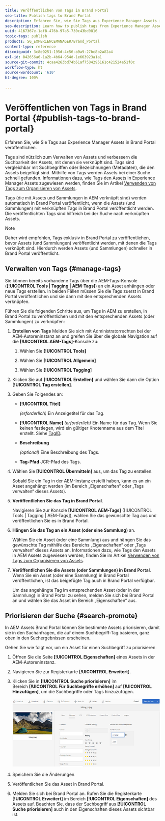 ```yaml
---
title: Veröffentlichen von Tags in Brand Portal
seo-title: Publish tags to Brand Portal
description: Erfahren Sie, wie Sie Tags aus Experience Manager Assets in Brand Portal veröffentlichen.
seo-description: Learn how to publish tags from Experience Manager Assets to Brand Portal.
uuid: 4167367e-1af8-476b-97a5-730c43bd0816
topic-tags: publish
products: SG_EXPERIENCEMANAGER/Brand_Portal
content-type: reference
discoiquuid: 3c8e9251-195d-4c56-a9a9-27bc8b2a82a4
exl-id: 842656a6-1a2b-4b64-954d-1e663923a1a1
source-git-commit: 4caa4263bd74b51af7504295161c421524e51f0c
workflow-type: ht
source-wordcount: '610'
ht-degree: 100%

---
```


# Veröffentlichen von Tags in Brand Portal {#publish-tags-to-brand-portal}

Erfahren Sie, wie Sie Tags aus Experience Manager Assets in Brand Portal veröffentlichen.

Tags sind nützlich zum Verwalten von Assets und verbessern die Suchbarkeit der Assets, mit denen sie verknüpft sind. Tags sind vergleichbar mit Suchbegriffen oder Bezeichnungen (Metadaten), die den Assets beigefügt sind. Mithilfe von Tags werden Assets bei einer Suche schnell gefunden. Informationen dazu, wie Tags den Assets in Experience Manager Assets zugewiesen werden, finden Sie im Artikel [Verwenden von Tags zum Organisieren von Assets](https://experienceleague.adobe.com/docs/experience-manager-65/assets/managing/organize-assets.html?lang=de).

Tags (die mit Assets und Sammlungen in AEM verknüpft sind) werden automatisch in Brand Portal veröffentlicht, wenn die Assets (und Sammlungen) mit verknüpften Tags in Brand Portal veröffentlicht werden. Die veröffentlichten Tags sind hilfreich bei der Suche nach verknüpften Assets.

>[!NOTE]
>
>Daher wird empfohlen, Tags exklusiv in Brand Portal zu veröffentlichen, bevor Assets (und Sammlungen) veröffentlicht werden, mit denen die Tags verknüpft sind. Hierdurch werden Assets (und Sammlungen) schneller in Brand Portal veröffentlicht.

## Verwalten von Tags {#manage-tags}

Sie können bereits vorhandene Tags über die AEM-Tags-Konsole (**[!UICONTROL Tools | Tagging | AEM-Tags]**) an ein Asset anhängen oder neue Tags erstellen. In beiden Fällen müssen Sie die Tags zuerst in Brand Portal veröffentlichen und sie dann mit den entsprechenden Assets verknüpfen.

Führen Sie die folgenden Schritte aus, um Tags in AEM zu erstellen, in Brand Portal zu veröffentlichen und mit den entsprechenden Assets (oder Sammlungen) zu verknüpfen:

1. **Erstellen von Tags**
Melden Sie sich mit Administratorrechten bei der AEM-Autoreninstanz an und greifen Sie über die globale Navigation auf die **[!UICONTROL AEM-Tags]**-Konsole zu:

   1. Wählen Sie **[!UICONTROL Tools]**

   1. Wählen Sie **[!UICONTROL Allgemein]**

   1. Wählen Sie **[!UICONTROL Tagging]**

1. Klicken Sie auf **[!UICONTROL Erstellen]** und wählen Sie dann die Option **[!UICONTROL Tag erstellen]**.
1. Geben Sie Folgendes an:

   * **[!UICONTROL Titel]**

      *(erforderlich)* Ein Anzeigetitel für das Tag.
   * **[!UICONTROL Name]**
      *(erforderlich)* Ein Name für das Tag. Wenn Sie keinen festlegen, wird ein gültiger Knotenname aus dem Titel erstellt. Siehe [TagID](https://experienceleague.adobe.com/docs/experience-manager-65/developing/platform/tagging/framework.html?lang=de).
   * **Beschreibung**

      *(optional)* Eine Beschreibung des Tags.
   * **Tag-Pfad** JCR-Pfad des Tags.

1. Wählen Sie **[!UICONTROL Übermitteln]** aus, um das Tag zu erstellen.

   Sobald Sie ein Tag in der AEM-Instanz erstellt haben, kann es an ein Asset angehängt werden (im Bereich „Eigenschaften“ oder „Tags verwalten“ dieses Assets).

1. **Veröffentlichen Sie das Tag in Brand Portal**.

   Navigieren Sie zur Konsole **[!UICONTROL AEM-Tags]** ([!UICONTROL Tools | Tagging | AEM-Tags]), wählen Sie das gewünschte Tag aus und veröffentlichen Sie es in Brand Portal.

1. **Hängen Sie das Tag an ein Asset (oder eine Sammlung)** an.

   Wählen Sie ein Asset (oder eine Sammlung) aus und hängen Sie das gewünschte Tag mithilfe des Bereichs „Eigenschaften“ oder „Tags verwalten“ dieses Assets an. Informationen dazu, wie Tags den Assets in AEM Assets zugewiesen werden, finden Sie im Artikel [Verwenden von Tags zum Organisieren von Assets](https://experienceleague.adobe.com/docs/experience-manager-65/assets/managing/organize-assets.html?lang=de).

1. **Veröffentlichen Sie die Assets (oder Sammlungen) in Brand Portal**.\
   Wenn Sie ein Asset (oder eine Sammlung) in Brand Portal veröffentlichen, ist das beigefügte Tag auch in Brand Portal verfügbar.

   Um das angehängte Tag im entsprechenden Asset (oder in der Sammlung) in Brand Portal zu sehen, melden Sie sich bei Brand Portal an und wählen Sie das Asset im Bereich „Eigenschaften“ aus.

## Priorisieren der Suche {#search-promote}

In AEM Assets Brand Portal können Sie bestimmte Assets priorisieren, damit sie in den Suchanfragen, die auf einem Suchbegriff-Tag basieren, ganz oben in den Suchergebnissen erscheinen.

Gehen Sie wie folgt vor, um ein Asset für einen Suchbegriff zu priorisieren:

1. Öffnen Sie die Seite **[!UICONTROL Eigenschaften]** eines Assets in der AEM-Autoreninstanz.
1. Navigieren Sie zur Registerkarte **[!UICONTROL Erweitert]**.
1. Klicken Sie in **[!UICONTROL Suche priorisieren]** im Bereich **[!UICONTROL Für Suchbegriffe erhöhen]** auf **[!UICONTROL Hinzufügen]**, um die Suchbegriffe oder Tags hinzuzufügen.

   ![](assets/search-promote.png)

1. Speichern Sie die Änderungen.
1. Veröffentlichen Sie das Asset in Brand Portal.
1. Melden Sie sich bei Brand Portal an. Rufen Sie die Registerkarte **[!UICONTROL Erweitert]** im Bereich **[!UICONTROL Eigenschaften]** des Assets auf.
Beachten Sie, dass der Suchbegriff aus **[!UICONTROL Suche priorisieren]** auch in den Eigenschaften dieses Assets sichtbar ist.
